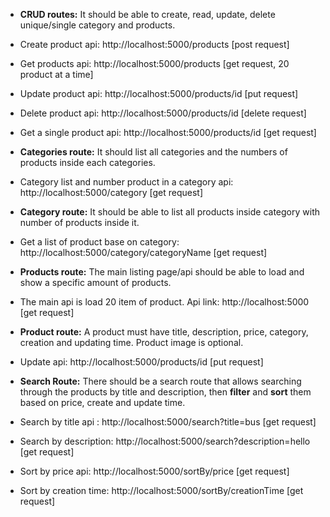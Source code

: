 - **CRUD routes:** It should be able to create, read, update, delete unique/single category and products.

- Create product api: http://localhost:5000/products [post request]
- Get products api: http://localhost:5000/products [get request, 20 product at a time]
- Update product api: http://localhost:5000/products/id [put request]
- Delete product api: http://localhost:5000/products/id [delete request]
- Get a single product api: http://localhost:5000/products/id [get request]

- **Categories route:** It should list all categories and the numbers of products inside each categories.
- Category list and number product in a category api: http://localhost:5000/category [get request]
- **Category route:** It should be able to list all products inside category with number of products inside it.
- Get a list of product base on category: http://localhost:5000/category/categoryName [get request]
- **Products route:** The main listing page/api should be able to load and show a specific amount of products.
- The main api is load 20 item of product. Api link: http://localhost:5000 [get request]
- **Product route:** A product must have title, description, price, category, creation and updating time. Product image is optional.
- Update api: http://localhost:5000/products/id [put request]
- **Search Route:** There should be a search route that allows searching through the products by title and description, then **filter** and **sort** them based on price, create and update time.
- Search by title api : http://localhost:5000/search?title=bus [get request]
- Search by description: http://localhost:5000/search?description=hello [get request]
- Sort by price api: http://localhost:5000/sortBy/price [get request]
- Sort by creation time: http://localhost:5000/sortBy/creationTime [get request]
